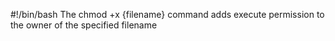 #!/bin/bash
The chmod +x {filename} command adds execute permission to the owner of the specified filename
